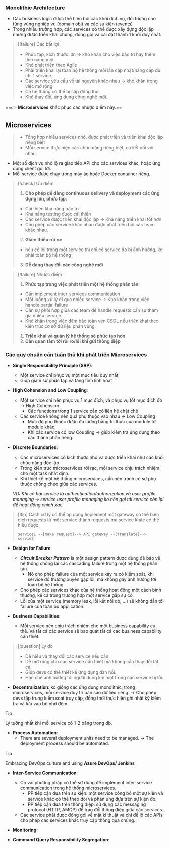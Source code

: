 ### Monolithic Architecture
* Các business logic được thể hiện bởi các khối dịch vụ, đối tượng cho từng vùng nghiệp vụ (domain obj) và các sự kiện (events)
* Trong nhiều trường hợp, các services có thể được xây dựng độc lập nhưng được triển khai chung, đóng gói và cài đặt thành 1 khối duy nhất.

> [!failure] Các bất lợi
> * Phức tạp, kích thước lớn -> khó khăn cho việc bảo trì hay thêm tính năng mới
> * Khó phát triển theo Agile
> * Phải triển khai lại toàn bộ hệ thống mỗi lần cập nhật/nâng cấp dù chỉ 1 service.
> * Các service yêu cầu về tài nguyên khác nhau -> khó khăn trong việc mở rộng
> * Cả hệ thống có thể bị sập đồng thời
> * Khó thay đổi, ứng dụng công nghệ mới.

==👉 **Microservices** khắc phục các nhược điểm này.==

## Microservices
> * Tổng hợp nhiều services nhỏ, được phát triển và triển khai độc lập riêng biệt
> * Mỗi service thực hiện các chức năng riêng biệt, có kết nối với nhau.

* Một số dịch vụ nhỏ lộ ra giao tiếp API cho các services khác, hoặc ứng dụng client gọi tới.
* Mỗi service được chạy trong máy ảo hoặc Docker container riêng.

> [!check] Ưu điểm
> 1. **Cho phép dễ dàng continuous delivery và deployment các ứng dụng lớn, phức tạp**:
> 	* Cải thiện khả năng bảo trì
> 	* Khả năng testing được cải thiện
> 	* Các service được triển khai độc lập -> Khả năng triển khai tốt hơn
> 	* Cho phép các service khác nhau được phát triển bởi các team khác nhau.
> 2. **Giảm thiểu rủi ro:** 
> 	* nếu có lỗi trong một service thì chỉ có service đó bị ảnh hưởng, ko phải toàn bộ hệ thống
> 3. **Dễ dàng thay đổi các công nghệ mới**

> [!failure] Nhược điểm
> 1. **Phức tạp trong việc phát triển một hệ thống phân tán**:
> 	* Cần implement inter-services communication
> 	* Một luồng xử lý đi qua nhiều service -> Khó khăn trong việc handle partial failure
> 	* Cần sự phối hợp giữa các team để handle requests cần sự tham gia nhiều service.
> 	* Khó khăn trong việc đảm bảo toàn vẹn CSDL nếu triển khai theo kiến trúc cơ sở dữ liệu phân vùng.
> 1. **Triển khai và quản lý hệ thống sẽ phức tạp hơn**
> 2. **Cần quan tâm tới rủi ro/lỗi khi gửi thông điệp**

### Các quy chuẩn cần tuân thủ khi phát triển Microservices
* **Single Responsibility Principle (SRP)**:
	* Một service chỉ phục vụ một mục tiêu duy nhất
	* Giúp giảm sự phức tạp và tăng tính linh hoạt

* **High Cohension and Low Coupling**:
	* Một service chỉ nên phục vụ 1 mục đích, và phục vụ tốt mục đích đó -> High Cohension
		* Các functions trong 1 service cần có liên hệ chặt chẽ
	* Các service không nên quá phụ thuộc vào nhau -> Low Coupling
		* Mức độ phụ thuộc được đo lường bằng tri thức của module tới module khác.
		* Khi các service có low Coupling -> giúp kiểm tra ứng dụng theo các thành phần riêng.

* **Discrete Boundaries**:
	* Các microservices có kích thước nhỏ và được triển khai như các khối chức năng độc lập.
	* Trong kiến trúc microservices rời rạc, mỗi service chịu trách nhiệm cho một task nhất định.
	* Khi thiết kế một hệ thống microservices, cần nên tránh có sự phụ thuộc chồng chéo giữa các services.
	
	*VD: Khi có hai service là authentication/authorization và user profile managing -> service user profile managing ko nên gọi tới service còn lại để hoạt động chính xác.*
		
> [!tip] Cách xử lý có thể áp dụng
> Implement một gateway có thể biên dịch requests từ một service thành requests mà service khác có thể hiểu được.
> ```shell
> service1 --[make request]--> API gateway --[translate]--> servie2
> ```

* **Design for Failure**:
	* ***Circuit Breaker Pattern*** là một design pattern được dùng để bảo vệ hệ thống chống lại các cascading failure trong một hệ thống phân tán.
		* Nó cho phép failure của một service xảy ra có kiểm soát, khi service đó thường xuyên gặp lỗi, mà không gây ảnh hưởng tới toàn bộ hệ thống.
	* Cho phép các services khác của hệ thống hoạt động một cách bình thường, kể cả trong trường hợp một service gặp sự cố.
	* Lỗi của một service (memory leak, lỗi kết nối db, ...) sẽ không dẫn tới failure của toàn bộ application.

* **Business Capabilities**:
	* Mỗi service nên chịu trách nhiệm cho một business capability cụ thể. Và tất cả các service sẽ bao quát tất cả các business capability cần thiết.

> [!question] Lý do
> * Dễ hiểu và thay đổi các service nếu cần.
> * Dễ mở rộng cho các service cần thiết mà không cần thay đổi tất cả.
> * Giúp devs có thể thiết kế ứng dụng đàn hồi.
> * Hạn chế ảnh hưởng tới người dùng khi một trong các service bị lỗi.

* **Decentralization**: ko giống các ứng dụng monolithic, trong microservices, mỗi service duy trì bản sao dữ liệu riêng.
	-> Cho phép devs tập trung kiểm soát truy cập, đồng thời thực hiện ghi nhật ký kiểm tra và lưu vào bộ nhớ đệm.

> [!tip] 
> Lý tưởng nhất khi mỗi service có 1-2 bảng trong db.

* **Process Automation**:
	* There are several deployment units need to be managed.
	-> The deployment process should be automated.

> [!tip] 
> Embracing DevOps culture and using **Azure DevOps/ Jenkins**

* **Inter-Service Communication**:
	* Có vài phương pháp có thể sử dụng để implement inter-service communication trong hệ thống microservices.
		* PP tiếp cận dựa trên sự kiện: một service công bố một sự kiện và service khác có thể theo dõi và phản ứng dựa trên sự kiện đó.
		* PP tiếp cận dựa trên thông điệp: sử dụng các messaging protocol (HTTP, AMQP) để trao đổi thông điệp giữa các services.
	* Các service phải được đóng gói về mặt kĩ thuật và chỉ để lộ các APIs cho phép các services khác truy cập thông qua chúng.

* **Monitoring**:
* **Command Query Responsibility Segregation**:



